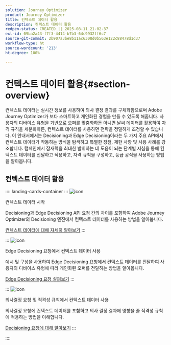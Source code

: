 ```yaml
---
solution: Journey Optimizer
product: Journey Optimizer
title: 컨텍스트 데이터 활용
description: 컨텍스트 데이터 활용
redpen-status: CREATED_||_2025-08-11_21-02-37
exl-id: 09ba2a43-f7f3-4414-b7b3-64c9932ff6c7
source-git-commit: 2b907a3be8b11ac6308d0b563e122c88478d1d37
workflow-type: ht
source-wordcount: '213'
ht-degree: 100%

---
```


# 컨텍스트 데이터 활용{#section-overview}

컨텍스트 데이터는 실시간 정보를 사용하여 의사 결정 결과를 구체화함으로써 Adobe Journey Optimizer가 보다 스마트하고 개인화된 경험을 만들 수 있도록 해줍니다. 사용자의 디바이스 유형을 기반으로 오퍼를 맞춤화하든 아니면 날씨 데이터를 활용하여 자격 규칙을 세분화하든, 컨텍스트 데이터를 사용하면 전략을 정밀하게 조정할 수 있습니다. 이 안내서에서는 Decisioning과 Edge Decisioning이라는 두 가지 주요 API에서 컨텍스트 데이터가 작동하는 방식을 탐색하고 특별한 장점, 제한 사항 및 사용 사례를 강조합니다. 캠페인에서 잠재력을 최대한 발휘하는 데 도움이 되는 단계별 지침을 통해 컨텍스트 데이터를 전달하고 적용하고, 자격 규칙을 구성하고, 등급 공식을 사용하는 방법을 알아봅니다.

## 컨텍스트 데이터 활용

:::: landing-cards-container
:::
![icon](https://cdn.experienceleague.adobe.com/icons/circle-play.svg)

컨텍스트 데이터 시작

Decisioning과 Edge Decisioning API 요청 간의 차이를 포함하여 Adobe Journey Optimizer의 Decisioning 엔진에서 컨텍스트 데이터를 사용하는 방법을 알아봅니다.

[컨텍스트 데이터에 대해 자세히 알아보기](../using/offers/context-data.md)
:::

:::
![icon](https://cdn.experienceleague.adobe.com/icons/code-branch.svg)

Edge Decisioning 요청에서 컨텍스트 데이터 사용

예시 및 구성을 사용하여 Edge Decisioning 요청에서 컨텍스트 데이터를 전달하여 사용자의 디바이스 유형에 따라 개인화된 오퍼를 전달하는 방법을 알아봅니다.

[Edge Decisioning 요청 살펴보기](../using/offers/context-data-edge.md)
:::

:::
![icon](https://cdn.experienceleague.adobe.com/icons/list-check.svg)

의사결정 요청 및 적격성 규칙에서 컨텍스트 데이터 사용

의사결정 요청에 컨텍스트 데이터를 포함하고 의사 결정 결과에 영향을 줄 적격성 규칙에 적용하는 방법을 이해합니다.

[Decisioning 요청에 대해 알아보기](../using/offers/context-data-decisioning.md)
:::

::::
